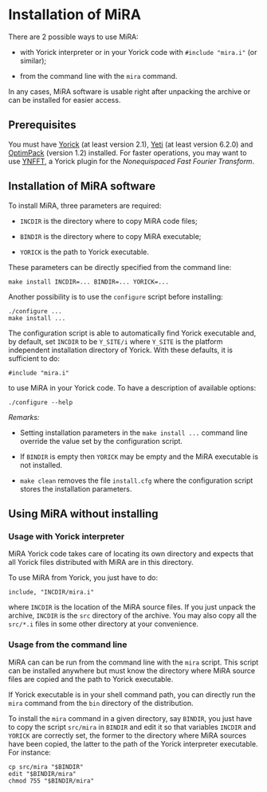# Installation of MiRA

There are 2 possible ways to use MiRA:

* with Yorick interpreter or in your Yorick code with `#include "mira.i"` (or
  similar);

* from the command line with the `mira` command.

In any cases, MiRA software is usable right after unpacking the archive or can
be installed for easier access.


## Prerequisites

You must have [Yorick](http://dhmunro.github.io/yorick-doc/) (at least
version 2.1), [Yeti](https://github.com/emmt/Yeti) (at least version 6.2.0) and
[OptimPack](https://cral.univ-lyon1.fr/labo/perso/eric.thiebaut/?Software/OptimPack)
(version 1.2) installed.  For faster operations, you may want to use
[YNFFT](https://github.com/emmt/ynfft), a Yorick plugin for the *Nonequispaced
Fast Fourier Transform*.


## Installation of MiRA software

To install MiRA, three parameters are required:

* `INCDIR` is the directory where to copy MiRA code files;

* `BINDIR` is the directory where to copy MiRA executable;

* `YORICK` is the path to Yorick executable.

These parameters can be directly specified from the command line:

    make install INCDIR=... BINDIR=... YORICK=...

Another possibility is to use the `configure` script before installing:

    ./configure ...
    make install ...

The configuration script is able to automatically find Yorick executable and,
by default, set `INCDIR` to be `Y_SITE/i` where `Y_SITE` is the platform
independent installation directory of Yorick.  With these defaults, it is
sufficient to do:

    #include "mira.i"

to use MiRA in your Yorick code.  To have a description of available options:

    ./configure --help


*Remarks:*

* Setting installation parameters in the `make install ...` command line
  override the value set by the configuration script.

* If `BINDIR` is empty then `YORICK` may be empty and the MiRA executable is
  not installed.

* `make clean` removes the file `install.cfg` where the configuration
  script stores the installation parameters.


## Using MiRA without installing

### Usage with Yorick interpreter

MiRA Yorick code takes care of locating its own directory and expects that all
Yorick files distributed with MiRA are in this directory.

To use MiRA from Yorick, you just have to do:

    include, "INCDIR/mira.i"

where `INCDIR` is the location of the MiRA source files.  If you just unpack
the archive, `INCDIR` is the `src` directory of the archive.  You may also copy
all the `src/*.i` files in some other directory at your convenience.


### Usage from the command line

MiRA can can be run from the command line with the `mira` script.  This script
can be installed anywhere but must know the directory where MiRA source files
are copied and the path to Yorick executable.

If Yorick executable is in your shell command path, you can directly run the
`mira` command from the `bin` directory of the distribution.

To install the `mira` command in a given directory, say `BINDIR`, you just have
to copy the script `src/mira` in `BINDIR` and edit it so that variables
`INCDIR` and `YORICK` are correctly set, the former to the directory where MiRA
sources have been copied, the latter to the path of the Yorick interpreter
executable.  For instance:

    cp src/mira "$BINDIR"
    edit "$BINDIR/mira"
    chmod 755 "$BINDIR/mira"

